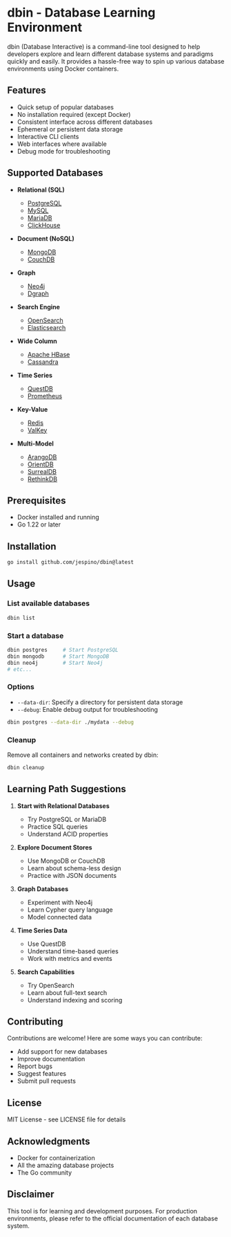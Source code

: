 # dbin - Database Learning Environment

dbin (Database Interactive) is a command-line tool designed to help developers explore and learn different database systems and paradigms quickly and easily. It provides a hassle-free way to spin up various database environments using Docker containers.

## Features

- Quick setup of popular databases
- No installation required (except Docker)
- Consistent interface across different databases
- Ephemeral or persistent data storage
- Interactive CLI clients
- Web interfaces where available
- Debug mode for troubleshooting

## Supported Databases

- **Relational (SQL)**
  - [PostgreSQL](https://www.postgresql.org/)
  - [MySQL](https://www.mysql.com/)
  - [MariaDB](https://mariadb.org/)
  - [ClickHouse](https://clickhouse.com/)
  
- **Document (NoSQL)**
  - [MongoDB](https://www.mongodb.com/)
  - [CouchDB](https://couchdb.apache.org/)
  
- **Graph**
  - [Neo4j](https://neo4j.com/)
  - [Dgraph](https://dgraph.io/)
  
- **Search Engine**
  - [OpenSearch](https://opensearch.org/)
  - [Elasticsearch](https://www.elastic.co/elasticsearch/)
  
- **Wide Column**
  - [Apache HBase](https://hbase.apache.org/)
  - [Cassandra](https://cassandra.apache.org/)
  
- **Time Series**
  - [QuestDB](https://questdb.io/)
  - [Prometheus](https://prometheus.io/)
  
- **Key-Value**
  - [Redis](https://redis.io/)
  - [ValKey](https://valkey.io/)
  
- **Multi-Model**
  - [ArangoDB](https://www.arangodb.com/)
  - [OrientDB](https://orientdb.org/)
  - [SurrealDB](https://surrealdb.com/)
  - [RethinkDB](https://rethinkdb.com/)

## Prerequisites

- Docker installed and running
- Go 1.22 or later

## Installation

```bash
go install github.com/jespino/dbin@latest
```

## Usage

### List available databases
```bash
dbin list
```

### Start a database
```bash
dbin postgres     # Start PostgreSQL
dbin mongodb      # Start MongoDB
dbin neo4j        # Start Neo4j
# etc...
```

### Options
- `--data-dir`: Specify a directory for persistent data storage
- `--debug`: Enable debug output for troubleshooting
```bash
dbin postgres --data-dir ./mydata --debug
```

### Cleanup
Remove all containers and networks created by dbin:
```bash
dbin cleanup
```

## Learning Path Suggestions

1. **Start with Relational Databases**
   - Try PostgreSQL or MariaDB
   - Practice SQL queries
   - Understand ACID properties

2. **Explore Document Stores**
   - Use MongoDB or CouchDB
   - Learn about schema-less design
   - Practice with JSON documents

3. **Graph Databases**
   - Experiment with Neo4j
   - Learn Cypher query language
   - Model connected data

4. **Time Series Data**
   - Use QuestDB
   - Understand time-based queries
   - Work with metrics and events

5. **Search Capabilities**
   - Try OpenSearch
   - Learn about full-text search
   - Understand indexing and scoring

## Contributing

Contributions are welcome! Here are some ways you can contribute:

- Add support for new databases
- Improve documentation
- Report bugs
- Suggest features
- Submit pull requests

## License

MIT License - see LICENSE file for details

## Acknowledgments

- Docker for containerization
- All the amazing database projects
- The Go community

## Disclaimer

This tool is for learning and development purposes. For production environments, please refer to the official documentation of each database system.
